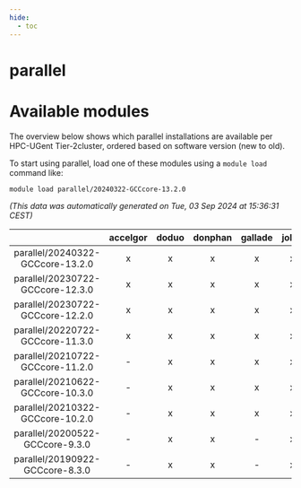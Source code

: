 ```yaml
---
hide:
  - toc
---
```


parallel
========

# Available modules


The overview below shows which parallel installations are available per HPC-UGent Tier-2cluster, ordered based on software version (new to old).

To start using parallel, load one of these modules using a `module load` command like:

```shell
module load parallel/20240322-GCCcore-13.2.0
```

*(This data was automatically generated on Tue, 03 Sep 2024 at 15:36:31 CEST)*  

| |accelgor|doduo|donphan|gallade|joltik|shinx|skitty|
| :---: | :---: | :---: | :---: | :---: | :---: | :---: | :---: |
|parallel/20240322-GCCcore-13.2.0|x|x|x|x|x|x|x|
|parallel/20230722-GCCcore-12.3.0|x|x|x|x|x|x|x|
|parallel/20230722-GCCcore-12.2.0|x|x|x|x|x|x|x|
|parallel/20220722-GCCcore-11.3.0|x|x|x|x|x|-|x|
|parallel/20210722-GCCcore-11.2.0|-|x|x|x|x|-|x|
|parallel/20210622-GCCcore-10.3.0|-|x|x|x|x|-|x|
|parallel/20210322-GCCcore-10.2.0|-|x|x|x|x|-|x|
|parallel/20200522-GCCcore-9.3.0|-|x|x|-|x|-|x|
|parallel/20190922-GCCcore-8.3.0|-|x|x|-|x|-|x|
